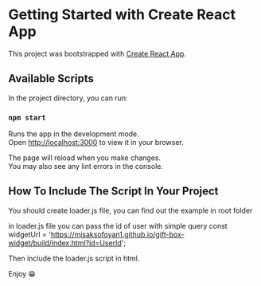 # Getting Started with Create React App

This project was bootstrapped with [Create React App](https://github.com/facebook/create-react-app).

## Available Scripts

In the project directory, you can run:

### `npm start`

Runs the app in the development mode.\
Open [http://localhost:3000](http://localhost:3000) to view it in your browser.

The page will reload when you make changes.\
You may also see any lint errors in the console.

## How To Include The Script In Your Project

You should create loader.js file, you can find out the example in root folder

in loader.js file you can pass the id of user with simple query
const widgetUrl = 'https://misaksofoyan1.github.io/gift-box-widget/build/index.html?id=UserId';

Then include the loader.js script in html.

<script async src="/path/to/loader.js"></script>

Enjoy 😁